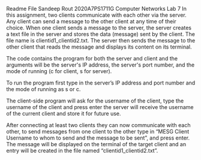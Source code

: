 Readme File
Sandeep Rout
2020A7PS1711G Computer Networks Lab 7
In this assignment, two clients communicate with each other via the server. Any client can send a message to the other client at any time of their choice.  When one client sends a message to the server, the server creates a text file in the server and stores the data (message) sent by the client. The file name is clientid1_clientid2.txt. The server then sends the message to the other client that reads the message and displays its content on its terminal.

The code contains the program for both the server and client and the arguments will be the server's IP address, the server's port number, and the mode of running (c for client, s for server).

To run the program first type in the server’s IP address and port number and the mode of running as s or c.

The client-side program will ask for the username of the client, type the username of the client and press enter the server will receive the username of the current client and store it for future use. 

After connecting at least two clients they can now communicate with each other, to send messages from one client to the other type in “MESG       Client Username to whom to send        and the message to be sent”, and press enter. The message will be displayed on the terminal of the target client and an entry will be created in the file named “clientid1_clientid2.txt”.

